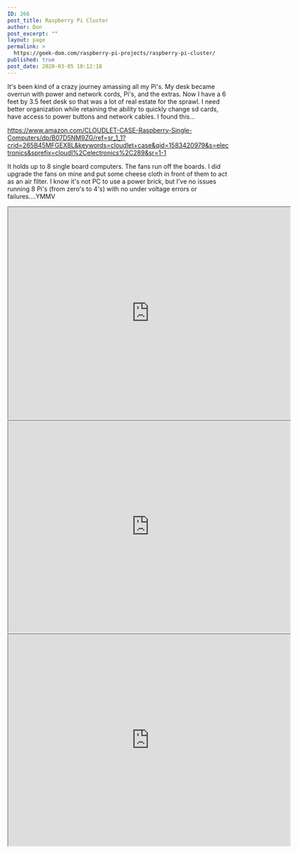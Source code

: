 ```yaml
---
ID: 266
post_title: Raspberry Pi Cluster
author: Don
post_excerpt: ""
layout: page
permalink: >
  https://geek-dom.com/raspberry-pi-projects/raspberry-pi-cluster/
published: true
post_date: 2020-03-05 10:12:18
---
```

<!-- wp:paragraph -->
<p>It's been kind of a crazy journey amassing all my Pi's.  My desk became overrun with power and network cords, Pi's, and the extras.  Now I have a 6 feet by 3.5 feet desk so that was a lot of real estate for the sprawl.  I need better organization while retaining the ability to quickly change sd cards, have access to power buttons and network cables.  I found this...</p>
<!-- /wp:paragraph -->

<!-- wp:paragraph -->
<p><a href="https://www.amazon.com/CLOUDLET-CASE-Raspberry-Single-Computers/dp/B07D5NM9ZG/ref=sr_1_1?crid=265B45MFGEX8L&amp;keywords=cloudlet+case&amp;qid=1583420979&amp;s=electronics&amp;sprefix=cloudl%2Celectronics%2C289&amp;sr=1-1">https://www.amazon.com/CLOUDLET-CASE-Raspberry-Single-Computers/dp/B07D5NM9ZG/ref=sr_1_1?crid=265B45MFGEX8L&amp;keywords=cloudlet+case&amp;qid=1583420979&amp;s=electronics&amp;sprefix=cloudl%2Celectronics%2C289&amp;sr=1-1</a></p>
<!-- /wp:paragraph -->

<!-- wp:paragraph -->
<p>It holds up to 8 single board computers.  The fans run off the boards.  I did upgrade the fans on mine and put some cheese cloth in front of them to act as an air filter.  I know it's not PC to use a power brick, but I've no issues running 8 Pi's (from zero's to 4's) with no under voltage errors or failures....YMMV</p>
<!-- /wp:paragraph -->

<!-- wp:html -->
<iframe src="https://drive.google.com/file/d/1M9eiVxlP0vrZu2JkFzSOlDN3ISJGcsIh/preview" width="640" height="480"></iframe>
<iframe src="https://drive.google.com/file/d/16_Koe_AXVR9mxw4MJWNE4Q7C-EI-_MIW/preview" width="640" height="480"></iframe>
<iframe src="https://drive.google.com/file/d/1EnD2TBAVefYwN6njD9ykFi3HxSkTfbwL/preview" width="640" height="480"></iframe>
<!-- /wp:html -->